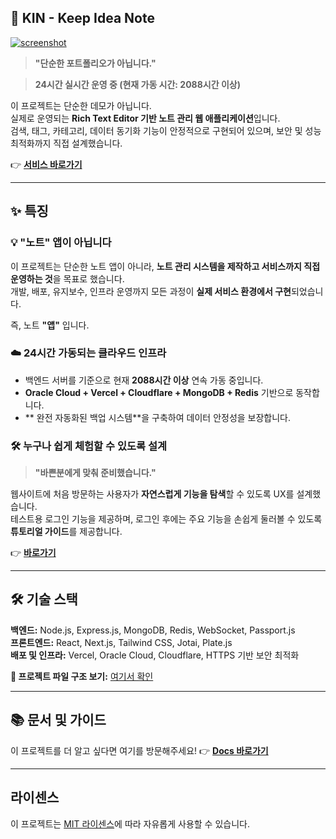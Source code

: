 ## 📝 KIN - Keep Idea Note

[![screenshot](https://github.com/user-attachments/assets/190fd0ca-480a-403b-aa30-274cb25db0dd)](https://noteapp.org)

> **"단순한 포트폴리오가 아닙니다."**

> **24시간 실시간 운영 중 (현재 가동 시간: 2088시간 이상)**

이 프로젝트는 단순한 데모가 아닙니다.  
실제로 운영되는 **Rich Text Editor 기반 노트 관리 웹 애플리케이션**입니다.  
검색, 태그, 카테고리, 데이터 동기화 기능이 안정적으로 구현되어 있으며, 보안 및 성능 최적화까지 직접 설계했습니다.

👉 **[서비스 바로가기](https://noteapp.org)**

---

## ✨ 특징

### 💡 **"노트" 앱이 아닙니다**
이 프로젝트는 단순한 노트 앱이 아니라, **노트 관리 시스템을 제작하고 서비스까지 직접 운영하는 것**을 목표로 했습니다.  
개발, 배포, 유지보수, 인프라 운영까지 모든 과정이 **실제 서비스 환경에서 구현**되었습니다.

즉, 노트 **"앱"** 입니다.

### ☁️ **24시간 가동되는 클라우드 인프라**
- 백엔드 서버를 기준으로 현재 **2088시간 이상** 연속 가동 중입니다.
- **Oracle Cloud + Vercel + Cloudflare + MongoDB + Redis** 기반으로 동작합니다.
- **  완전 자동화된 백업 시스템**을 구축하여 데이터 안정성을 보장합니다.

### 🛠️ **누구나 쉽게 체험할 수 있도록 설계**
> **"바쁜분에게 맞춰 준비했습니다."**

웹사이트에 처음 방문하는 사용자가 **자연스럽게 기능을 탐색**할 수 있도록 UX를 설계했습니다.  
테스트용 로그인 기능을 제공하며, 로그인 후에는 주요 기능을 손쉽게 둘러볼 수 있도록 **튜토리얼 가이드**를 제공합니다.

👉 **[바로가기](https://noteapp.org)**

---

## 🛠️ 기술 스택

**백엔드:** Node.js, Express.js, MongoDB, Redis, WebSocket, Passport.js  
**프론트엔드:** React, Next.js, Tailwind CSS, Jotai, Plate.js  
**배포 및 인프라:** Vercel, Oracle Cloud, Cloudflare, HTTPS 기반 보안 최적화

**📂 프로젝트 파일 구조 보기:** [여기서 확인](https://noteapp.org/docs/directory)

---

## 📚 문서 및 가이드
이 프로젝트를 더 알고 싶다면 여기를 방문해주세요!
👉 **[Docs 바로가기](https://noteapp.org/docs)**

---

## 라이센스

이 프로젝트는 [MIT 라이센스](LICENSE)에 따라 자유롭게 사용할 수 있습니다.

